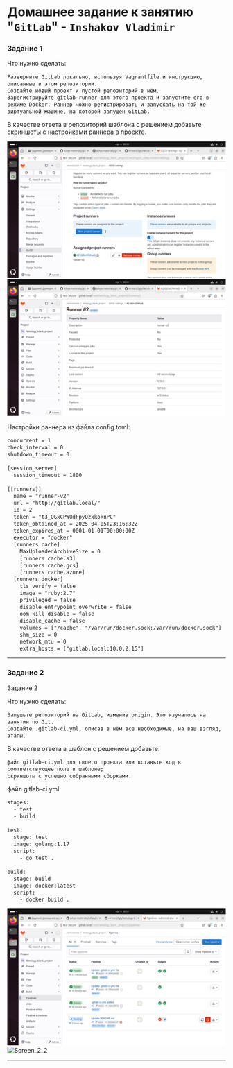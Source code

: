 # Домашнее задание к занятию "`GitLab`" - `Inshakov Vladimir`

### Задание 1

Что нужно сделать:

    Разверните GitLab локально, используя Vagrantfile и инструкцию, описанные в этом репозитории.
    Создайте новый проект и пустой репозиторий в нём.
    Зарегистрируйте gitlab-runner для этого проекта и запустите его в режиме Docker. Раннер можно регистрировать и запускать на той же виртуальной машине, на которой запущен GitLab.

В качестве ответа в репозиторий шаблона с решением добавьте скриншоты с настройками раннера в проекте.


![Screen_1_1](https://github.com/MrVanG0gh/Netology-8.3-GitLab-hw/blob/main/images/Screenshot_ex1_1.png)
![Screen_1_2](https://github.com/MrVanG0gh/Netology-8.3-GitLab-hw/blob/main/images/Screenshot_ex1_2.png)

Настройки раннера из файла config.toml:
```
concurrent = 1
check_interval = 0
shutdown_timeout = 0

[session_server]
  session_timeout = 1800

[[runners]]
  name = "runner-v2"
  url = "http://gitlab.local/"
  id = 2
  token = "t3_QGxCPWUdFpyQzxkoknPC"
  token_obtained_at = 2025-04-05T23:16:32Z
  token_expires_at = 0001-01-01T00:00:00Z
  executor = "docker"
  [runners.cache]
    MaxUploadedArchiveSize = 0
    [runners.cache.s3]
    [runners.cache.gcs]
    [runners.cache.azure]
  [runners.docker]
    tls_verify = false
    image = "ruby:2.7"
    privileged = false
    disable_entrypoint_overwrite = false
    oom_kill_disable = false
    disable_cache = false
    volumes = ["/cache", "/var/run/docker.sock:/var/run/docker.sock"]
    shm_size = 0
    network_mtu = 0
    extra_hosts = ["gitlab.local:10.0.2.15"]

```

---

### Задание 2

Задание 2

Что нужно сделать:

    Запушьте репозиторий на GitLab, изменив origin. Это изучалось на занятии по Git.
    Создайте .gitlab-ci.yml, описав в нём все необходимые, на ваш взгляд, этапы.

В качестве ответа в шаблон с решением добавьте:

    файл gitlab-ci.yml для своего проекта или вставьте код в соответствующее поле в шаблоне;
    скриншоты с успешно собранными сборками.

файл gitlab-ci.yml:
```
stages:
  - test
  - build

test:
  stage: test
  image: golang:1.17
  script:
    - go test .

build:
  stage: build
  image: docker:latest
  script:
    - docker build .

```

![Screen_2_1](https://github.com/MrVanG0gh/Netology-8.3-GitLab-hw/blob/main/images/Screenshot_ex2_1.png)
![Screen_2_2](https://github.com/MrVanG0gh/Netology-8.3-GitLab-hw/blob/main/images/Screenshot_ex2_2.png)


---
